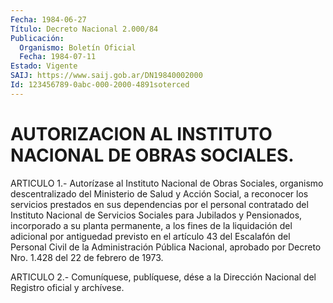 ```yaml
---
Fecha: 1984-06-27
Título: Decreto Nacional 2.000/84
Publicación:
  Organismo: Boletín Oficial
  Fecha: 1984-07-11
Estado: Vigente
SAIJ: https://www.saij.gob.ar/DN19840002000
Id: 123456789-0abc-000-2000-4891soterced
---
```

# AUTORIZACION AL INSTITUTO NACIONAL DE OBRAS SOCIALES.

<a id="1"></a>
ARTICULO  1.-  Autorízase  al Instituto Nacional de Obras Sociales, organismo descentralizado del  Ministerio de Salud y Acción Social, a reconocer los servicios prestados  en  sus  dependencias  por  el personal  contratado  del  Instituto Nacional de Servicios Sociales para Jubilados y Pensionados,  incorporado  a su planta permanente, a  los  fines  de  la  liquidación  del  adicional  por  antiguedad previsto en el artículo 43 del Escalafón del Personal  Civil  de la Administración  Pública  Nacional,  aprobado por Decreto Nro. 1.428 del 22 de febrero de 1973.

<a id="2"></a>
ARTICULO  2.- Comuníquese, publíquese, dése a la Dirección Nacional del Registro oficial y archívese.